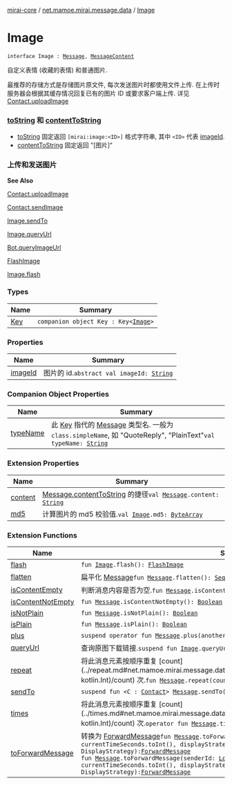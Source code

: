 [mirai-core](../../index.md) / [net.mamoe.mirai.message.data](../index.md) / [Image](./index.md)

# Image

`interface Image : `[`Message`](../-message/index.md)`, `[`MessageContent`](../-message-content.md)

自定义表情 (收藏的表情) 和普通图片.

最推荐的存储方式是存储图片原文件, 每次发送图片时都使用文件上传.
在上传时服务器会根据其缓存情况回复已有的图片 ID 或要求客户端上传. 详见 [Contact.uploadImage](../../net.mamoe.mirai.contact/-contact/upload-image.md)

### [toString](../-message/to-string.md) 和 [contentToString](../-message/content-to-string.md)

* [toString](../-message/to-string.md) 固定返回 `[mirai:image:<ID>]` 格式字符串, 其中 `<ID>` 代表 [imageId](image-id.md).
* [contentToString](../-message/content-to-string.md) 固定返回 "\[图片]"

### 上传和发送图片

**See Also**

[Contact.uploadImage](../../net.mamoe.mirai.contact/-contact/upload-image.md)

[Contact.sendImage](#)

[Image.sendTo](../send-to.md)

[Image.queryUrl](../query-url.md)

[Bot.queryImageUrl](#)

[FlashImage](../-flash-image/index.md)

[Image.flash](../flash.md)

### Types

| Name | Summary |
|---|---|
| [Key](-key/index.md) | `companion object Key : Key<`[`Image`](./index.md)`>` |

### Properties

| Name | Summary |
|---|---|
| [imageId](image-id.md) | 图片的 id.`abstract val imageId: `[`String`](https://kotlinlang.org/api/latest/jvm/stdlib/kotlin/-string/index.html) |

### Companion Object Properties

| Name | Summary |
|---|---|
| [typeName](type-name.md) | 此 [Key](../-message/-key/index.md) 指代的 [Message](../-message/index.md) 类型名. 一般为 `class.simpleName`, 如 "QuoteReply", "PlainText"`val typeName: `[`String`](https://kotlinlang.org/api/latest/jvm/stdlib/kotlin/-string/index.html) |

### Extension Properties

| Name | Summary |
|---|---|
| [content](../content.md) | [Message.contentToString](../-message/content-to-string.md) 的捷径`val `[`Message`](../-message/index.md)`.content: `[`String`](https://kotlinlang.org/api/latest/jvm/stdlib/kotlin/-string/index.html) |
| [md5](../md5.md) | 计算图片的 md5 校验值.`val `[`Image`](./index.md)`.md5: `[`ByteArray`](https://kotlinlang.org/api/latest/jvm/stdlib/kotlin/-byte-array/index.html) |

### Extension Functions

| Name | Summary |
|---|---|
| [flash](../flash.md) | `fun `[`Image`](./index.md)`.flash(): `[`FlashImage`](../-flash-image/index.md) |
| [flatten](../flatten.md) | 扁平化 [Message](../-message/index.md)`fun `[`Message`](../-message/index.md)`.flatten(): `[`Sequence`](https://kotlinlang.org/api/latest/jvm/stdlib/kotlin.sequences/-sequence/index.html)`<`[`SingleMessage`](../-single-message.md)`>` |
| [isContentEmpty](../is-content-empty.md) | 判断消息内容是否为空.`fun `[`Message`](../-message/index.md)`.isContentEmpty(): `[`Boolean`](https://kotlinlang.org/api/latest/jvm/stdlib/kotlin/-boolean/index.html) |
| [isContentNotEmpty](../is-content-not-empty.md) | `fun `[`Message`](../-message/index.md)`.isContentNotEmpty(): `[`Boolean`](https://kotlinlang.org/api/latest/jvm/stdlib/kotlin/-boolean/index.html) |
| [isNotPlain](../is-not-plain.md) | `fun `[`Message`](../-message/index.md)`.isNotPlain(): `[`Boolean`](https://kotlinlang.org/api/latest/jvm/stdlib/kotlin/-boolean/index.html) |
| [isPlain](../is-plain.md) | `fun `[`Message`](../-message/index.md)`.isPlain(): `[`Boolean`](https://kotlinlang.org/api/latest/jvm/stdlib/kotlin/-boolean/index.html) |
| [plus](../plus.md) | `suspend operator fun `[`Message`](../-message/index.md)`.plus(another: Flow<`[`Message`](../-message/index.md)`>): `[`MessageChain`](../-message-chain/index.md) |
| [queryUrl](../query-url.md) | 查询原图下载链接.`suspend fun `[`Image`](./index.md)`.queryUrl(): `[`String`](https://kotlinlang.org/api/latest/jvm/stdlib/kotlin/-string/index.html) |
| [repeat](../repeat.md) | 将此消息元素按顺序重复 [count](../repeat.md#net.mamoe.mirai.message.data$repeat(net.mamoe.mirai.message.data.Message, kotlin.Int)/count) 次.`fun `[`Message`](../-message/index.md)`.repeat(count: `[`Int`](https://kotlinlang.org/api/latest/jvm/stdlib/kotlin/-int/index.html)`): `[`MessageChain`](../-message-chain/index.md) |
| [sendTo](../send-to.md) | `suspend fun <C : `[`Contact`](../../net.mamoe.mirai.contact/-contact/index.md)`> `[`Message`](../-message/index.md)`.sendTo(contact: C): `[`MessageReceipt`](../../net.mamoe.mirai.message/-message-receipt/index.md)`<C>` |
| [times](../times.md) | 将此消息元素按顺序重复 [count](../times.md#net.mamoe.mirai.message.data$times(net.mamoe.mirai.message.data.Message, kotlin.Int)/count) 次.`operator fun `[`Message`](../-message/index.md)`.times(count: `[`Int`](https://kotlinlang.org/api/latest/jvm/stdlib/kotlin/-int/index.html)`): `[`MessageChain`](../-message-chain/index.md) |
| [toForwardMessage](../to-forward-message.md) | 转换为 [ForwardMessage](../-forward-message/index.md)`fun `[`Message`](../-message/index.md)`.toForwardMessage(sender: `[`User`](../../net.mamoe.mirai.contact/-user/index.md)`, time: `[`Int`](https://kotlinlang.org/api/latest/jvm/stdlib/kotlin/-int/index.html)` = currentTimeSeconds.toInt(), displayStrategy: DisplayStrategy = DisplayStrategy): `[`ForwardMessage`](../-forward-message/index.md)<br>`fun `[`Message`](../-message/index.md)`.toForwardMessage(senderId: `[`Long`](https://kotlinlang.org/api/latest/jvm/stdlib/kotlin/-long/index.html)`, senderName: `[`String`](https://kotlinlang.org/api/latest/jvm/stdlib/kotlin/-string/index.html)`, time: `[`Int`](https://kotlinlang.org/api/latest/jvm/stdlib/kotlin/-int/index.html)` = currentTimeSeconds.toInt(), displayStrategy: DisplayStrategy = DisplayStrategy): `[`ForwardMessage`](../-forward-message/index.md) |
